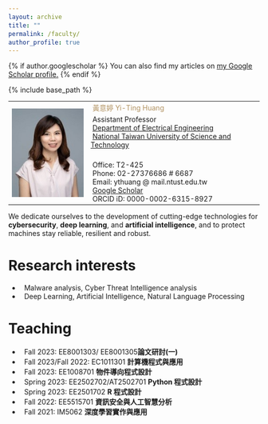 ```yaml
---
layout: archive
title: ""
permalink: /faculty/
author_profile: true
---
```


{% if author.googlescholar %}
  You can also find my articles on <u><a href="{{author.googlescholar}}">my Google Scholar profile</a>.</u>
{% endif %}

{% include base_path %}


<table style="border-width:0px">
  <tr>
    <td rowspan="3"><img src="/images/Yi-ting3.jpg" align="left" height="50%"/></td>
    <td><font color="#b29362"> &nbsp;黃意婷 Yi-Ting Huang</font><br></td>
  </tr>
  <tr>
    <td>
    &nbsp;Assistant Professor<br>
    &nbsp;<a href="https://www.ee.ntust.edu.tw/">Department of Electrical Engineering</a><br>
    &nbsp;<a href="https://www.ntust.edu.tw/">National Taiwan University of Science and Technology</a><br><br>
    </td>  
  </tr>
  <tr>
    <td>
    &nbsp;Office: T2-425<br>
    &nbsp;Phone: 02-27376686 # 6687<br>   
    &nbsp;Email: ythuang @ mail.ntust.edu.tw<br>
    &nbsp;<i class="fas fa-fw fa-graduation-cap" style="color: #356ac3;"></i><a href="https://scholar.google.com/citations?user=uZIy830AAAAJ&hl=en">Google Scholar</a><br>
    &nbsp;<i class="ai ai-orcid-square ai-fw" style="color: #a4cc34;"></i>ORCID iD: 0000-0002-6315-8927<br>
    </td>
  </tr>
</table>

   

  We dedicate ourselves to the development of cutting-edge technologies for **cybersecurity**, **deep learning**, and **artificial intelligence**, and to protect machines stay reliable, resilient and robust.<br>

<!-- Research interests -->  
# Research interests

  * &nbsp;&nbsp;Malware analysis, Cyber Threat Intelligence analysis
  * &nbsp;&nbsp;Deep Learning, Artificial Intelligence, Natural Language Processing

<!-- Teaching -->

# Teaching

  * &nbsp;&nbsp;Fall 2023: EE8001303/ EE8001305**論文研討(一)**
  * &nbsp;&nbsp;Fall 2023/Fall 2022: EC1011301 **計算機程式與應用**
  * &nbsp;&nbsp;Fall 2023: EE1008701 **物件導向程式設計**
  * &nbsp;&nbsp;Spring 2023: EE2502702/AT2502701 **Python 程式設計**
  * &nbsp;&nbsp;Spring 2023: EE2501702 **R 程式設計**
  * &nbsp;&nbsp;Fall 2022: EE5515701 **資訊安全與人工智慧分析**
  * &nbsp;&nbsp;Fall 2021: IM5062 **深度學習實作與應用**

